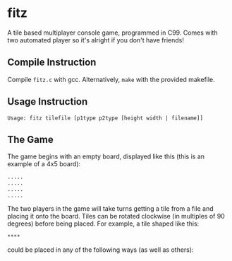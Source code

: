# fitz
A tile based multiplayer console game, programmed in C99. Comes with two automated player so it's alright if you don't have friends!

## Compile Instruction
Compile `fitz.c` with gcc. Alternatively, `make` with the provided makefile. 

## Usage Instruction
`Usage: fitz tilefile [p1type p2type [height width | filename]]`

## The Game
The game begins with an empty board, displayed like this (this is an example of a 4x5 board):
```
.....
.....
.....
.....
```

The two players in the game will take turns getting a tile from a file and placing it onto the board. Tiles can be rotated clockwise (in multiples of 90 degrees) before being placed. For example, a tile shaped like this:
```
****
```
could be placed in any of the following ways (as well as others):
